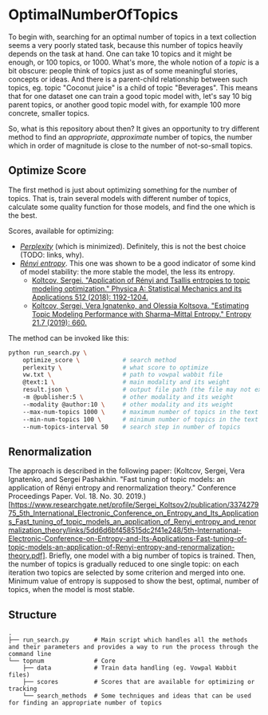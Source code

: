 # OptimalNumberOfTopics

To begin with, searching for an optimal number of topics in a text collection seems a very poorly stated task, because this number of topics heavily depends on the task at hand.
One can take 10 topics and it might be enough, or 100 topics, or 1000.
What's more, the whole notion of a *topic* is a bit obscure: people think of topics just as of some meaningful stories, concepts or ideas.
And there is a parent-child relationship between such topics, eg. topic "Coconut juice" is a child of topic "Beverages".
This means that for one dataset one can train a good topic model with, let's say 10 big parent topics, or another good topic model with, for example 100 more concrete, smaller topics.

So, what is this repository about then?
It gives an opportunity to try different method to find an *appropriate*, *approximate* number of topics, the number which in order of magnitude is close to the number of not-so-small topics.


## Optimize Score

The first method is just about optimizing something for the number of topics.
That is, train several models with different number of topics, calculate some quality function for those models, and find the one which is the best.

Scores, available for optimizing:
* [*Perplexity*](https://en.wikipedia.org/wiki/Perplexity) (which is minimized).
Definitely, this is not the best choice (TODO: links, why).
* [*Rényi entropy*](https://en.wikipedia.org/wiki/R%C3%A9nyi_entropy).
This one was shown to be a good indicator of some kind of model stability: the more stable the model, the less its entropy.
    * [Koltcov, Sergei. "Application of Rényi and Tsallis entropies to topic modeling optimization." Physica A: Statistical Mechanics and its Applications 512 (2018): 1192-1204.](https://www.sciencedirect.com/science/article/pii/S0378437118309907)
    * [Koltcov, Sergei, Vera Ignatenko, and Olessia Koltsova. "Estimating Topic Modeling Performance with Sharma–Mittal Entropy." Entropy 21.7 (2019): 660.](https://www.mdpi.com/1099-4300/21/7/660)

The method can be invoked like this:
```bash
python run_search.py \
    optimize_score \            # search method
    perlexity \                 # what score to optimize
    vw.txt \                    # path to vowpal wabbit file
    @text:1 \                   # main modality and its weight
    result.json \               # output file path (the file may not exist)
    -m @publisher:5 \           # other modality and its weight
    --modality @author:10 \     # other modality and its weight
    --max-num-topics 1000 \     # maximum number of topics in the text collection
    --min-num-topics 100 \      # minimum number of topics in the text collection
    --num-topics-interval 50    # search step in number of topics
```


## Renormalization

The approach is described in the following paper:
(Koltcov, Sergei, Vera Ignatenko, and Sergei Pashakhin. "Fast tuning of topic models: an application of Rényi entropy and renormalization theory." Conference Proceedings Paper. Vol. 18. No. 30. 2019.)[https://www.researchgate.net/profile/Sergei_Koltsov2/publication/337427975_5th_International_Electronic_Conference_on_Entropy_and_Its_Applications_Fast_tuning_of_topic_models_an_application_of_Renyi_entropy_and_renormalization_theory/links/5dd6d6bf458515dc2f41e248/5th-International-Electronic-Conference-on-Entropy-and-Its-Applications-Fast-tuning-of-topic-models-an-application-of-Renyi-entropy-and-renormalization-theory.pdf].
Briefly, one model with a big number of topics is trained.
Then, the number of topics is gradually reduced to one single topic: on each iteration two topics are selected by some criterion and merged into one.
Minimum value of entropy is supposed to show the best, optimal, number of topics, when the model is most stable.


## Structure

    .
    ├── run_search.py       # Main script which handles all the methods and their parameters and provides a way to run the process through the command line
    └── topnum              # Core
        ├── data            # Train data handling (eg. Vowpal Wabbit files)
        ├── scores          # Scores that are available for optimizing or tracking
        └── search_methods  # Some techniques and ideas that can be used for finding an appropriate number of topics
